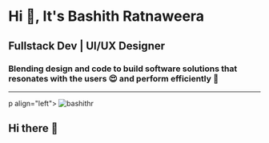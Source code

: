 <div align="center"></div>
<h1 >Hi 👋, It's Bashith Ratnaweera</h1>
<h2 >Fullstack Dev | UI/UX Designer</h2>
<h3 >Blending design and code to build software solutions that resonates with the users 😍 and perform efficiently 🚀</h3>
</div>

---

p align="left"> <img src="https://komarev.com/ghpvc/?username=bashithr&label=Profile%20views&color=0e75b6&style=flat" alt="bashithr" /> </p>

## Hi there 👋

<!--
**BashithR/BashithR** is a ✨ _special_ ✨ repository because its `README.md` (this file) appears on your GitHub profile.

Here are some ideas to get you started:

- 🔭 I’m currently working on ...
- 🌱 I’m currently learning ...
- 👯 I’m looking to collaborate on ...
- 🤔 I’m looking for help with ...
- 💬 Ask me about ...
- 📫 How to reach me: ...
- 😄 Pronouns: ...
- ⚡ Fun fact: ...
-->
